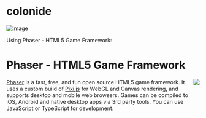 # colonide
![image](https://user-images.githubusercontent.com/6819634/32584529-0612a18a-c4f9-11e7-933d-22c9886f7fdc.png)

Using Phaser - HTML5 Game Framework:

# Phaser - HTML5 Game Framework

<img src="http://phaser.io/images/github/arcade-cab.png" align="right">

[Phaser](http://phaser.io) is a fast, free, and fun open source HTML5 game framework. It uses a custom build of [Pixi.js](https://github.com/GoodBoyDigital/pixi.js/) for WebGL and Canvas rendering, and supports desktop and mobile web browsers. Games can be compiled to iOS, Android and native desktop apps via 3rd party tools. You can use JavaScript or TypeScript for development.
